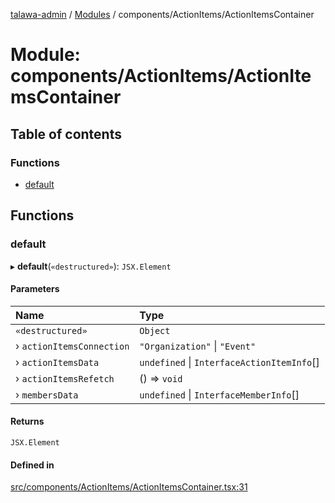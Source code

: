 [talawa-admin](../README.md) / [Modules](../modules.md) / components/ActionItems/ActionItemsContainer

# Module: components/ActionItems/ActionItemsContainer

## Table of contents

### Functions

- [default](components_ActionItems_ActionItemsContainer.md#default)

## Functions

### default

▸ **default**(`«destructured»`): `JSX.Element`

#### Parameters

| Name | Type |
| :------ | :------ |
| `«destructured»` | `Object` |
| › `actionItemsConnection` | ``"Organization"`` \| ``"Event"`` |
| › `actionItemsData` | `undefined` \| `InterfaceActionItemInfo`[] |
| › `actionItemsRefetch` | () =\> `void` |
| › `membersData` | `undefined` \| `InterfaceMemberInfo`[] |

#### Returns

`JSX.Element`

#### Defined in

[src/components/ActionItems/ActionItemsContainer.tsx:31](https://github.com/Sahi1l-Kumar/talawa-admin/blob/3d595e8/src/components/ActionItems/ActionItemsContainer.tsx#L31)
